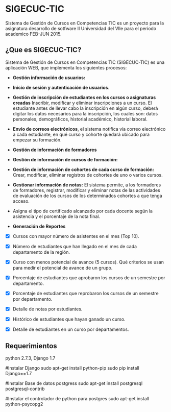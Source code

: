 # SIGECUC-TIC
Sistema de Gestión de Cursos en Competencias TIC es un proyecto para la asignatura desarrollo de sotfware II Universidad del Vlle para el periodo academico FEB-JUN 2015.

## ¿Que es SIGECUC-TIC?

Sistema de Gestión de Cursos en Competencias TIC (SIGECUC-TIC) es una aplicación WEB, que implementa los siguientes procesos:

* **Gestión información de usuarios:**

* **Inicio de sesión y autenticación de usuarios**.

* **Gestión de inscripción de estudiantes en los cursos o asignaturas creadas** Inscribir, modificar y eliminar inscripciones a un curso. El estudiante antes de llevar cabo la inscripción en algún curso, deberá digitar los datos necesarios para la inscripción, los cuales  son: datos personales, demográficos, historial académico, historial laboral. 

* **Envio de correos electrónicos**, el sistema notifica vía correo electrónico a cada estudiante, en qué curso y cohorte quedará ubicado para empezar su formación.

* **Gestión de información de formadores**

* **Gestión de información de cursos de formación:** 

* **Gestión de información de cohortes de cada curso de formación:** Crear, modificar, eliminar registros de cohortes de uno o varios cursos.

* **Gestionar información de notas:** El sistema permite, a los formadores de formadores, registrar, modificar y eliminar notas de las actividades de evaluación de los cursos de los determinados cohortes a que tenga acceso.

* Asigna el tipo de certificado alcanzado por cada docente según la asistencia y el porcentaje de la nota final.

* **Generación de Reportes**

- [x] Cursos con mayor número de asistentes en el mes (Top 10).

- [x] Número de estudiantes que han llegado en el mes de cada departamento de la región.

- [x] Curso con menos potencial de avance (5 cursos). Qué criterios se usan para medir el potencial de avance de un grupo.

- [x] Porcentaje de estudiantes que aprobaron los cursos de un semestre por departamento.

- [x] Porcentaje de estudiantes que reprobaron los cursos de un semestre por departamento. 

- [x] Detalle de notas por estudiantes.

- [x] Histórico de estudiantes que hayan ganado un curso.

- [x] Detalle de estudiantes en un curso por departamentos.

## Requerimientos
python 2.7.3, Django 1.7

#Instalar Django 
sudo apt-get install python-pip
sudo pip install Django==1.7

#Instalar Base de datos postgress
sudo apt-get install postgresql postgresql-contrib

#Instalar el controlador de python para postgres
sudo apt-get install python-psycopg2






